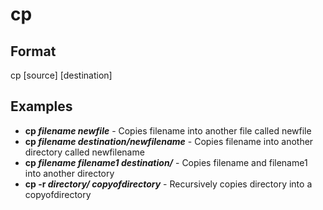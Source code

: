 # cp

## Format

cp [source] [destination]

## Examples
- **cp *filename newfile*** - Copies filename into another file called newfile
- **cp *filename destination/newfilename*** - Copies filename into another directory called newfilename
- **cp *filename filename1 destination/*** - Copies filename and filename1 into another directory
- **cp -r *directory/ copyofdirectory*** - Recursively copies directory into a copyofdirectory